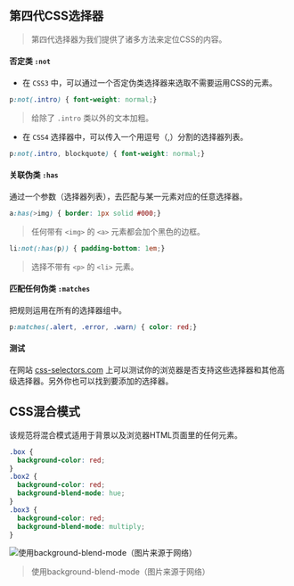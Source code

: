 ## 第四代CSS选择器 ##
> 第四代选择器为我们提供了诸多方法来定位CSS的内容。

#### 否定类 `:not` ####
* 在 `CSS3` 中，可以通过一个否定伪类选择器来选取不需要运用CSS的元素。
```css
p:not(.intro) { font-weight: normal;}
```
> 给除了 `.intro` 类以外的文本加粗。

* 在 `CSS4` 选择器中，可以传入一个用逗号（,）分割的选择器列表。
```css
p:not(.intro, blockquote) { font-weight: normal;}
```

#### 关联伪类 `:has` ####
通过一个参数（选择器列表），去匹配与某一元素对应的任意选择器。
```css
a:has(>img) { border: 1px solid #000;}
```
> 任何带有 `<img>` 的 `<a>` 元素都会加个黑色的边框。

```css
li:not(:has(p)) { padding-bottom: 1em;}
```
> 选择不带有 `<p>` 的 `<li>` 元素。

#### 匹配任何伪类 `:matches` ####
把规则运用在所有的选择器组中。
```css
p:matches(.alert, .error, .warn) { color: red;}
```

#### 测试 ####
在网站 [css-selectors.com](http://css4-selectors.com/) 上可以测试你的浏览器是否支持这些选择器和其他高级选择器。另外你也可以找到要添加的选择器。
<br>

## CSS混合模式 ##
该规范将混合模式适用于背景以及浏览器HTML页面里的任何元素。
```css
.box {
  background-color: red;
}
.box2 {
  background-color: red;
  background-blend-mode: hue;
}
.box3 {
  background-color: red;
  background-blend-mode: multiply;
}
```
![使用background-blend-mode（图片来源于网络）](http://img.ptcms.csdn.net/article/201503/06/54f944c3249a3.jpg)
> 使用background-blend-mode（图片来源于网络）





